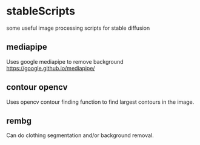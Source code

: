 # stableScripts
some useful image processing scripts for stable diffusion

## mediapipe
Uses google mediapipe to remove background https://google.github.io/mediapipe/

## contour opencv
Uses opencv contour finding function to find largest contours in the image.

## rembg
Can do clothing segmentation and/or background removal.
